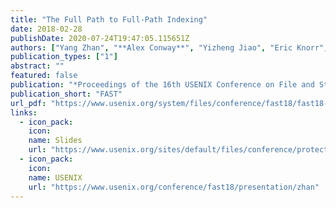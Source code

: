 ```yaml
---
title: "The Full Path to Full-Path Indexing"
date: 2018-02-28
publishDate: 2020-07-24T19:47:05.115651Z
authors: ["Yang Zhan", "**Alex Conway**", "Yizheng Jiao", "Eric Knorr", "Michael A Bender", "Martin Farach-Colton", "William Jannen", "Rob Johnson", "Donald E Porter", "Jun Yuan"]
publication_types: ["1"]
abstract: ""
featured: false
publication: "*Proceedings of the 16th USENIX Conference on File and Storage Technologies (FAST)*"
publication_short: "FAST"
url_pdf: "https://www.usenix.org/system/files/conference/fast18/fast18-zhan.pdf"
links:
  - icon_pack:
    icon:
    name: Slides
    url: "https://www.usenix.org/sites/default/files/conference/protected-files/fast18_slides_zhan_0.pdf"
  - icon_pack:
    icon:
    name: USENIX
    url: "https://www.usenix.org/conference/fast18/presentation/zhan"
---
```


